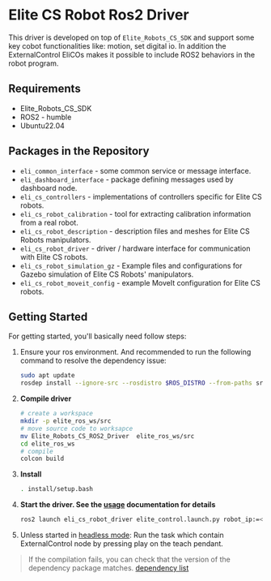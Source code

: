 # Elite CS Robot Ros2 Driver

This driver is developed on top of `Elite_Robots_CS_SDK` and support some key cobot functionalities like: motion, set digital io. In addition the ExternalControl EliCOs makes it possible to include ROS2 behaviors in the robot program.

## Requirements
- Elite_Robots_CS_SDK
- ROS2 - humble
- Ubuntu22.04


## Packages in the Repository
- `eli_common_interface` - some common service or message interface.
- `eli_dashboard_interface` - package defining messages used by dashboard node.
- `eli_cs_controllers` - implementations of controllers specific for Elite CS robots.
- `eli_cs_robot_calibration` - tool for extracting calibration information from a real robot.
- `eli_cs_robot_description` - description files and meshes for Elite CS Robots manipulators. 
- `eli_cs_robot_driver` - driver / hardware interface for communication with Elite CS robots.
- `eli_cs_robot_simulation_gz` - Example files and configurations for Gazebo simulation of Elite CS Robots' manipulators.
- `eli_cs_robot_moveit_config` - example MoveIt configuration for Elite CS robots.

## Getting Started
For getting started, you'll basically need follow steps:
1. Ensure your ros environment. And recommended to run the following command to resolve the dependency issue:
    ```bash
    sudo apt update
    rosdep install --ignore-src --rosdistro $ROS_DISTRO --from-paths src -y
    ```
2. **Compile driver**
    ```bash
    # create a workspace
    mkdir -p elite_ros_ws/src
    # move source code to worksapce
    mv Elite_Robots_CS_ROS2_Driver  elite_ros_ws/src
    cd elite_ros_ws
    # compile
    colcon build
    ```
3. **Install**
    ```bash
    . install/setup.bash
    ```

4. **Start the driver. See the [usage](eli_cs_robot_driver/doc/Usage.md) documentation for details**
    ```bash
    ros2 launch eli_cs_robot_driver elite_control.launch.py robot_ip:=<robot ip> local_ip:=<your pc ip> cs_type:=cs66
    ```

5. Unless started in [headless mode](doc/ROS2Interface.md): Run the task which contain ExternalControl node by pressing play on the teach pendant.

> If the compilation fails, you can check that the version of the dependency package matches. [dependency list](doc/DependencyList.md)